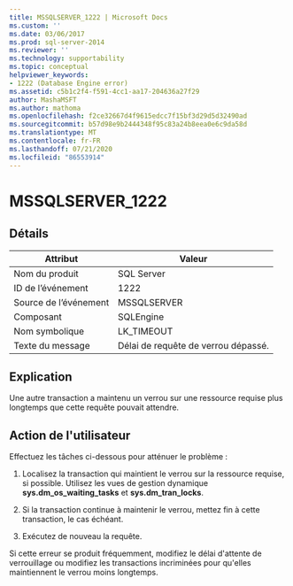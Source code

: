 ```yaml
---
title: MSSQLSERVER_1222 | Microsoft Docs
ms.custom: ''
ms.date: 03/06/2017
ms.prod: sql-server-2014
ms.reviewer: ''
ms.technology: supportability
ms.topic: conceptual
helpviewer_keywords:
- 1222 (Database Engine error)
ms.assetid: c5b1c2f4-f591-4cc1-aa17-204636a27f29
author: MashaMSFT
ms.author: mathoma
ms.openlocfilehash: f2ce32667d4f9615edcc7f15bf3d29d5d32490ad
ms.sourcegitcommit: b57d98e9b2444348f95c83a24b8eea0e6c9da58d
ms.translationtype: MT
ms.contentlocale: fr-FR
ms.lasthandoff: 07/21/2020
ms.locfileid: "86553914"
---
```

# <a name="mssqlserver_1222"></a>MSSQLSERVER_1222
    
## <a name="details"></a>Détails  
  
|Attribut|Valeur|  
|-|-|  
|Nom du produit|SQL Server|  
|ID de l’événement|1222|  
|Source de l’événement|MSSQLSERVER|  
|Composant|SQLEngine|  
|Nom symbolique|LK_TIMEOUT|  
|Texte du message|Délai de requête de verrou dépassé.|  
  
## <a name="explanation"></a>Explication  
 Une autre transaction a maintenu un verrou sur une ressource requise plus longtemps que cette requête pouvait attendre.  
  
## <a name="user-action"></a>Action de l'utilisateur  
 Effectuez les tâches ci-dessous pour atténuer le problème :  
  
1.  Localisez la transaction qui maintient le verrou sur la ressource requise, si possible. Utilisez les vues de gestion dynamique **sys.dm_os_waiting_tasks** et **sys.dm_tran_locks**.  
  
2.  Si la transaction continue à maintenir le verrou, mettez fin à cette transaction, le cas échéant.  
  
3.  Exécutez de nouveau la requête.  
  
 Si cette erreur se produit fréquemment, modifiez le délai d'attente de verrouillage ou modifiez les transactions incriminées pour qu'elles maintiennent le verrou moins longtemps.  
  
  
